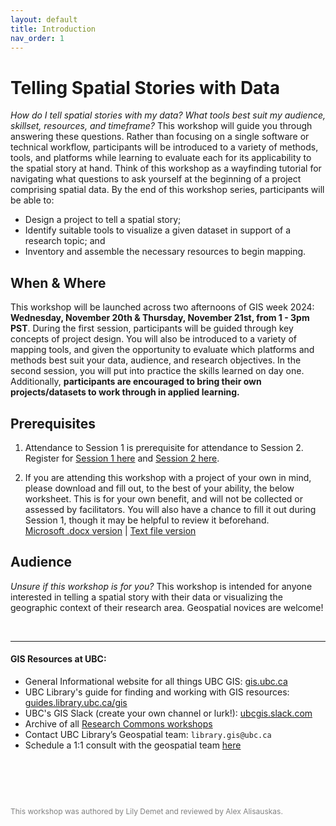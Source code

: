 ```yaml
---
layout: default
title: Introduction
nav_order: 1
---
```

# Telling Spatial Stories with Data
    
*How do I tell spatial stories with my data? What tools best suit my audience, skillset, resources, and timeframe?* This workshop will guide you through answering these questions. Rather than focusing on a single software or technical workflow, participants will be introduced to a variety of methods, tools, and platforms while learning to evaluate each for its applicability to the spatial story at hand. Think of this workshop as a wayfinding tutorial for navigating what questions to ask yourself at the beginning of a project comprising spatial data. By the end of this workshop series, participants will be able to:

- Design a project to tell a spatial story;
- Identify suitable tools to visualize a given dataset in support of a research topic; and
- Inventory and assemble the necessary resources to begin mapping.


## When & Where
This workshop will be launched across two afternoons of GIS week 2024: **Wednesday, November 20th & Thursday, November 21st, from 1 - 3pm PST**. During the first session, participants will be guided through key concepts of project design. You will also be introduced to a variety of mapping tools, and given the opportunity to evaluate which platforms and methods best suit your data, audience, and research objectives. In the second session, you will put into practice the skills learned on day one. Additionally, **participants are encouraged to bring their own projects/datasets to work through in applied learning.** 


## Prerequisites
1. Attendance to Session 1 is prerequisite for attendance to Session 2. Register for [Session 1 here](https://libcal.library.ubc.ca/event/3845835) and [Session 2 here](https://libcal.library.ubc.ca/event/3845836).

2. If you are attending this workshop with a project of your own in mind, please download and fill out, to the best of your ability, the below worksheet. This is for your own benefit, and will not be collected or assessed by facilitators. You will also have a chance to fill it out during Session 1, though it may be helpful to review it beforehand.  
[Microsoft .docx version](./content/project-design-worksheet.docx) | 
[Text file version](./content/project-design-worksheet.rtf)


## Audience
*Unsure if this workshop is for you?* This workshop is intended for anyone interested in telling a spatial story with their data or visualizing the geographic context of their research area. Geospatial novices are welcome!
      

<br>

--- 
#### GIS Resources at UBC:

- General Informational website for all things UBC GIS: [gis.ubc.ca](http://gis.ubc.ca/)
- UBC Library's guide for finding and working with GIS resources: [guides.library.ubc.ca/gis](http://guides.library.ubc.ca/gis)
- UBC's GIS Slack (create your own channel or lurk!): [ubcgis.slack.com](https://ubcgis.slack.com/)
- Archive of all [Research Commons workshops](https://ubc-library-rc.github.io/all.html)
- Contact UBC Library’s Geospatial team: `library.gis@ubc.ca`
- Schedule a 1:1 consult with the geospatial team [here](https://libcal.library.ubc.ca/appointments/research_commons#s-lc-public-pt)

<p style="margin-top:90px"></p>
<p style="color:grey; font-size:12px">This workshop was authored by Lily Demet and reviewed by Alex Alisauskas.</p>
